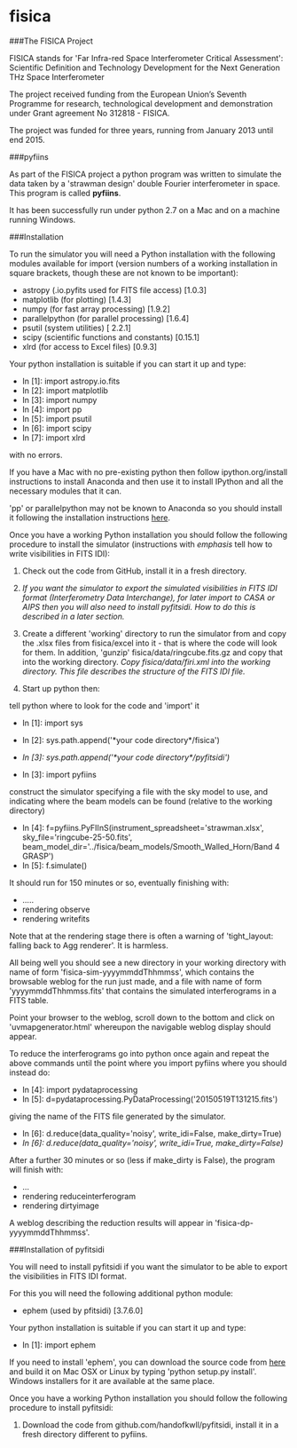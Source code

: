 # fisica

###The FISICA Project

FISICA stands for 'Far Infra-red Space Interferometer Critical Assessment': 
Scientific Definition and Technology Development for the Next Generation 
THz Space Interferometer

The project received funding from the European Union’s Seventh Programme 
for research, technological development and demonstration under Grant 
agreement No 312818 - FISICA.

The project was funded for three years, running from January 2013 until 
end 2015.

###pyfiins

As part of the FISICA project a python program was written to simulate 
the data taken by a 'strawman design' double Fourier interferometer in space.
This program is called **pyfiins**.

It has been successfully run under python 2.7 on a Mac and on a machine running
Windows.

###Installation

To run the simulator you will need a Python installation with the following
modules available for import (version numbers of a working 
installation in square brackets, though these are not known to be important):

  * astropy (.io.pyfits used for FITS file access) [1.0.3]
  * matplotlib (for plotting) [1.4.3]
  * numpy (for fast array processing) [1.9.2]
  * parallelpython (for parallel processing) [1.6.4]
  * psutil (system utilities) [ 2.2.1]
  * scipy (scientific functions and constants) [0.15.1]
  * xlrd (for access to Excel files) [0.9.3]

Your python installation is suitable if you can start it up and type:

  * In [1]: import astropy.io.fits
  * In [2]: import matplotlib
  * In [3]: import numpy
  * In [4]: import pp
  * In [5]: import psutil
  * In [6]: import scipy
  * In [7]: import xlrd

with no errors.

If you have a Mac with no pre-existing python then follow 
ipython.org/install instructions to install Anaconda and then use 
it to install IPython and all the necessary modules that it can.

'pp' or parallelpython may not be known to Anaconda so you should install it
following the installation instructions [here](www.parallelpython.com).

Once you have a working Python installation you should follow
the following procedure to install the simulator (instructions with
*emphasis* tell how to write visibilities in FITS IDI):

1. Check out the code from GitHub, install it in a fresh directory.

2. *If you want the simulator to export the simulated visibilities in FITS
IDI format (Interferometry Data Interchange), for later import to CASA
or AIPS then you will also need to install pyfitsidi. How to do this is 
described in a later section.*

3. Create a different 'working' directory to run the simulator from
and copy the .xlsx files from fisica/excel into it - that is where 
the code will look for them. In addition, 'gunzip' 
fisica/data/ringcube.fits.gz and copy that into the working
directory. *Copy fisica/data/firi.xml into the working directory. This
file describes the structure of the FITS IDI file.*

4. Start up python then:

  tell python where to look for the code and 'import' it

  * In [1]: import sys
  * In [2]: sys.path.append('\*your code directory\*/fisica')
  * _In [3]: sys.path.append('\*your code directory\*/pyfitsidi')_

  * In [3]: import pyfiins

  construct the simulator specifying a file with the sky model 
  to use, and indicating where the beam models can be found
  (relative to the working directory)

  * In [4]: f=pyfiins.PyFIInS(instrument_spreadsheet='strawman.xlsx', sky_file='ringcube-25-50.fits', beam_model_dir='../fisica/beam_models/Smooth_Walled_Horn/Band 4 GRASP')
  * In [5]: f.simulate()

  It should run for 150 minutes or so, eventually finishing with:

  * .....
  * rendering observe
  * rendering writefits

  Note that at the rendering stage there is often a warning of 
  'tight_layout: falling back to Agg renderer'. It is harmless.

  All being well you should see a new directory in your working 
  directory with name of form 'fisica-sim-yyyymmddThhmmss', which contains 
  the browsable weblog for the run just made, and a file with name of
  form 'yyyymmddThhmmss.fits' that contains the simulated interferograms
  in a FITS table. 

  Point your browser to the weblog, scroll down to the bottom and click on 
  'uvmapgenerator.html' whereupon the navigable weblog display should appear.

  To reduce the interferograms go into python once again and repeat the
  above commands until the point where you import pyfiins where you should 
  instead do:

  * In [4]: import pydataprocessing
  * In [5]: d=pydataprocessing.PyDataProcessing('20150519T131215.fits')

  giving the name of the FITS file generated by the simulator.

  * In [6]: d.reduce(data_quality='noisy', write_idi=False, make_dirty=True)
  * *In [6]: d.reduce(data_quality='noisy', write_idi=True, make_dirty=False)*
  
  After a further 30 minutes or so (less if make_dirty is False), the 
  program will finish with:

  * ...
  * rendering reduceinterferogram
  * rendering dirtyimage

  A weblog describing the reduction results will appear in
  'fisica-dp-yyyymmddThhmmss'.

###Installation of pyfitsidi

You will need to install pyfitsidi if you want the simulator to be able
to export the visibilities in FITS IDI format. 

For this you will need the following additional python module:

  * ephem (used by pfitsidi) [3.7.6.0]

Your python installation is suitable if you can start it up and type:

  * In [1]: import ephem

If you need to install 'ephem', you can download the source code from
[here](https://pypi.python.org/pypi/ephem) and build it on Mac OSX or 
Linux by typing 'python setup.py install'. Windows installers for it are 
available at the same place.

Once you have a working Python installation you should follow
the following procedure to install pyfitsidi:

1. Download the code from github.com/handofkwll/pyfitsidi, install it in
a fresh directory different to pyfiins.
